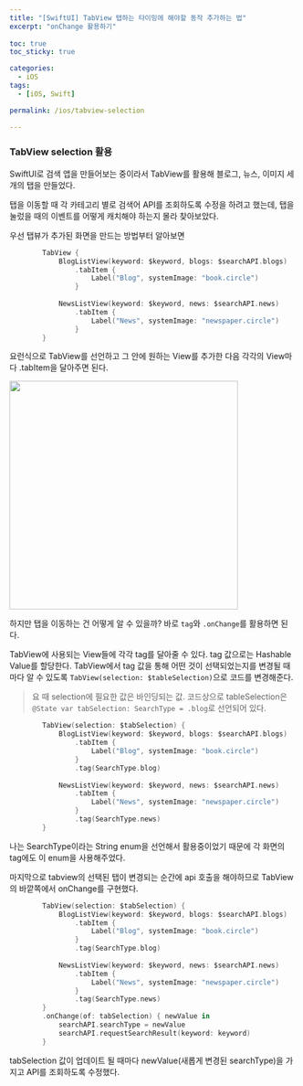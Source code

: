 ```yaml
---
title: "[SwiftUI] TabView 탭하는 타이밍에 해야할 동작 추가하는 법"
excerpt: "onChange 활용하기"
  
toc: true
toc_sticky: true

categories:
  - iOS
tags:
  - [iOS, Swift]

permalink: /ios/tabview-selection

---
```


### TabView selection 활용

SwiftUI로 검색 앱을 만들어보는 중이라서 TabView를 활용해 블로그, 뉴스, 이미지 세 개의 탭을 만들었다.

탭을 이동할 때 각 카테고리 별로 검색어 API를 조회하도록 수정을 하려고 했는데, 탭을 눌렀을 때의 이벤트를 어떻게 캐치해야 하는지 몰라 찾아보았다.

우선 탭뷰가 추가된 화면을 만드는 방법부터 알아보면

```swift
        TabView {
            BlogListView(keyword: $keyword, blogs: $searchAPI.blogs)
                .tabItem {
                    Label("Blog", systemImage: "book.circle")
                }
            
            NewsListView(keyword: $keyword, news: $searchAPI.news)
                .tabItem {
                    Label("News", systemImage: "newspaper.circle")
                }
        }
```

요런식으로 TabView를 선언하고 그 안에 원하는 View를 추가한 다음 각각의 View마다 .tabItem을 달아주면 된다.

<img src="https://user-images.githubusercontent.com/22000470/190406097-4b71fe4a-9cbe-4172-9124-9a50ef3d6bfc.png" width="400">

하지만 탭을 이동하는 건 어떻게 알 수 있을까? 바로 `tag`와 `.onChange`를 활용하면 된다.

TabView에 사용되는 View들에 각각 tag를 달아줄 수 있다. tag 값으로는 Hashable Value를 할당한다. TabView에서 tag 값을 통해 어떤 것이 선택되었는지를 변경될 때마다 알 수 있도록 `TabView(selection: $tableSelection)`으로 코드를 변경해준다.

> 요 때 selection에 필요한 값은 바인딩되는 값. 코드상으로 tableSelection은 `@State var tabSelection: SearchType = .blog`로 선언되어 있다.

```swift
        TabView(selection: $tabSelection) {
            BlogListView(keyword: $keyword, blogs: $searchAPI.blogs)
                .tabItem {
                    Label("Blog", systemImage: "book.circle")
                }
                .tag(SearchType.blog)
            
            NewsListView(keyword: $keyword, news: $searchAPI.news)
                .tabItem {
                    Label("News", systemImage: "newspaper.circle")
                }
                .tag(SearchType.news)
        }
```

나는 SearchType이라는 String enum을 선언해서 활용중이었기 때문에 각 화면의 tag에도 이 enum을 사용해주었다.

마지막으로 tabview의 선택된 탭이 변경되는 순간에 api 호출을 해야하므로 TabView의 바깥쪽에서 onChange를 구현했다.

```swift
        TabView(selection: $tabSelection) {
            BlogListView(keyword: $keyword, blogs: $searchAPI.blogs)
                .tabItem {
                    Label("Blog", systemImage: "book.circle")
                }
                .tag(SearchType.blog)
            
            NewsListView(keyword: $keyword, news: $searchAPI.news)
                .tabItem {
                    Label("News", systemImage: "newspaper.circle")
                }
                .tag(SearchType.news)
        }
        .onChange(of: tabSelection) { newValue in
            searchAPI.searchType = newValue
            searchAPI.requestSearchResult(keyword: keyword)
        }
```
tabSelection 값이 업데이트 될 때마다 newValue(새롭게 변경된 searchType)을 가지고 API를 조회하도록 수정했다.
